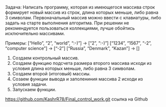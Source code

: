 Задача: Написать программу, которая из имеющегося массива строк формирует новый массив из строк, длина которых меньше, либо равна 3 символам. Первоначальный массив можно ввести с клавиатуры, либо задать на старте выполнения алгоритма. При решении не рекомендуется пользоваться коллекциями, лучше обойтись исключительно массивами.

Примеры:
[“Hello”, “2”, “world”, “:-)”] → [“2”, “:-)”]
[“1234”, “1567”, “-2”, “computer science”] → [“-2”]
[“Russia”, “Denmark”, “Kazan”] → []

1. Создаем контрольный массив.
2. Создаем функцию подсчета размера второго массива исходи из условия длина которых меньше, либо равна 3 символам.
3. Создаем второй (итоговый) массиы.
4. Созаем функции вывода и заполениния массива 2 исходи из условия задачи.
5. Запускаем функции.

https://github.com/KashrR78/Final_control_work.git    ссылка на Github

